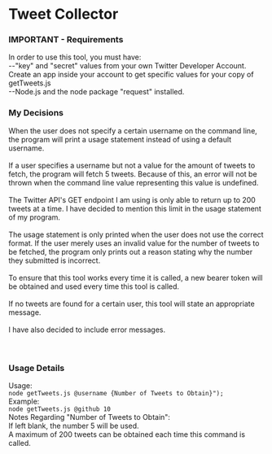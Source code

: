 # Tweet Collector

### IMPORTANT - Requirements
In order to use this tool, you must have: 
<br />--"key" and "secret" values from your own Twitter Developer Account. Create an app inside your account to get specific values for your copy of getTweets.js
<br />--Node.js and the node package "request" installed.
<br />
 
### My Decisions
When the user does not specify a certain username on the command line, the program will print a usage statement instead of using a default username. 
<br />
<br />If a user specifies a username but not a value for the amount of tweets to fetch, the program will fetch 5 tweets. Because of this, an error will not be thrown when the command line value representing this value is undefined. 
<br /> 
<br />The Twitter API's GET endpoint I am using is only able to return up to 200 tweets at a time. I have decided to mention this limit in the usage statement of my program. 
<br /> 
<br />The usage statement is only printed when the user does not use the correct format. If the user merely uses an invalid value for the number of tweets to be fetched, the program only prints out a reason stating why the number they submitted is incorrect. 
<br /> 
<br />To ensure that this tool works every time it is called, a new bearer token will be obtained and used every time this tool is called. 
<br /> 
<br />If no tweets are found for a certain user, this tool will state an appropriate message. 
<br />
<br />I have also decided to include error messages.  
<br />
<br />

### Usage Details
Usage:
<br />```node getTweets.js @username {Number of Tweets to Obtain}");```
<br />Example:
<br />```node getTweets.js @github 10```
<br />Notes Regarding "Number of Tweets to Obtain":
<br />  If left blank, the number 5 will be used.
<br />  A maximum of 200 tweets can be obtained each time this command is called. 

